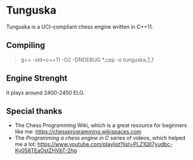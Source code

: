 # Tunguska
Tunguska is a UCI-compliant chess engine written in C++11.

## Compiling
>g++ -std=c++11 -O2 -DNDEBUG *.cpp -o tunguska_1_1

## Engine Strenght
It plays around 2400-2450 ELO.

## Special thanks
- The Chess Programming Wiki, which is a great resource for beginners like me:
https://chessprogramming.wikispaces.com
- The *Programming a chess engine in C* series of videos, which helped me a lot:
https://www.youtube.com/playlist?list=PLZ1QII7yudbc-Ky058TEaOstZHVbT-2hg